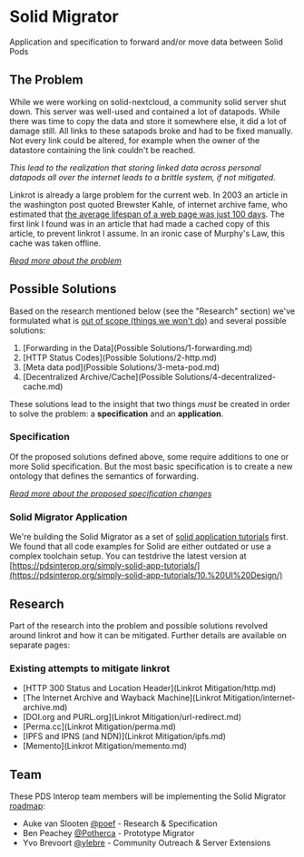 # Solid Migrator

Application and specification to forward and/or move data between Solid Pods

## The Problem

While we were working on solid-nextcloud, a community solid server shut down. This server was well-used and contained a lot of datapods. While there was time to copy the data and store it somewhere else, it did a lot of damage still. All links to these satapods broke and had to be fixed manually. Not every link could be altered, for example when the owner of the datastore containing the link couldn't be reached.

*This lead to the realization that storing linked data across personal datapods all over the internet leads to a brittle system, if not mitigated.* 

Linkrot is already a large problem for the current web. In 2003 an article in the washington post quoted Brewster Kahle, of internet archive fame, who estimated that [the average lifespan of a web page was just 100 days](https://www.washingtonpost.com/archive/politics/2003/11/24/on-the-web-research-work-proves-ephemeral/959c882f-9ad0-4b36-88cd-fb7411db118d/). The first link I found was in an article that had made a cached copy of this article, to prevent linkrot I assume. In an ironic case of Murphy's Law, this cache was taken offline.

[_Read more about the problem_](problem.md)

## Possible Solutions

Based on the research mentioned below (see the "Research" section) we've formulated
what is [out of scope (things we won't do)](out-of-scope.md) and several possible solutions:

1. [Forwarding in the Data](Possible Solutions/1-forwarding.md)
2. [HTTP Status Codes](Possible Solutions/2-http.md)
3. [Meta data pod](Possible Solutions/3-meta-pod.md)
4. [Decentralized Archive/Cache](Possible Solutions/4-decentralized-cache.md)

These solutions lead to the insight that two things _must_ be created in order to
solve the problem: a **specification** and an **application**.

### Specification

Of the proposed solutions defined above, some require additions to one or more Solid specification. But the most basic specification is to create a new ontology that defines the semantics of forwarding. 

[_Read more about the proposed specification changes_](specification-changes.md)

### Solid Migrator Application

We're building the Solid Migrator as a set of [solid application tutorials](https://github.com/pdsinterop/simply-solid-app-tutorials) first. We found that all code examples for Solid are either outdated or use a complex toolchain setup. 
You can testdrive the latest version at [https://pdsinterop.org/simply-solid-app-tutorials/](https://pdsinterop.org/simply-solid-app-tutorials/10.%20UI%20Design/)

## Research  

Part of the research into the problem and possible solutions revolved around linkrot
and how it can be mitigated. Further details are available on separate pages:

### Existing attempts to mitigate linkrot

- [HTTP 300 Status and Location Header](Linkrot Mitigation/http.md)
- [The Internet Archive and Wayback Machine](Linkrot Mitigation/internet-archive.md)
- [DOI.org and PURL.org](Linkrot Mitigation/url-redirect.md)
- [Perma.cc](Linkrot Mitigation/perma.md)
- [IPFS and IPNS (and NDN)](Linkrot Mitigation/ipfs.md)
- [Memento](Linkrot Mitigation/memento.md)

## Team

These PDS Interop team members will be implementing the Solid Migrator [roadmap](roadmap.md):

- Auke van Slooten [@poef](//github.com/poef) - Research &amp; Specification
- Ben Peachey [@Potherca](//github.com/potherca) - Prototype Migrator
- Yvo Brevoort [@ylebre](//github.com/ylebre) - Community Outreach &amp; Server Extensions
